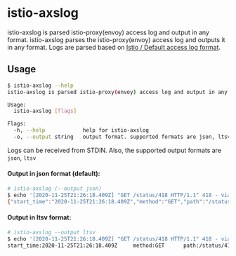 # istio-axslog

istio-axslog is parsed istio-proxy(envoy) access log and output in any format.
istio-axslog parses the istio-proxy(envoy) access log and outputs it in any format. Logs are parsed based on [Istio / Default access log format](https://istio.io/latest/docs/tasks/observability/logs/access-log/#default-access-log-format).

## Usage
```sh
$ istio-axslog --help
istio-axslog is parsed istio-proxy(envoy) access log and output in any format.

Usage:
  istio-axslog [flags]

Flags:
  -h, --help            help for istio-axslog
  -o, --output string   output format. supported formats are json, ltsv (default "json")
```
Logs can be received from STDIN. Also, the supported output formats are `json`, `ltsv`

#### Output in json format (default):

```sh
# istio-axslog (--output json)
$ echo '[2020-11-25T21:26:18.409Z] "GET /status/418 HTTP/1.1" 418 - via_upstream - "-" 0 135 4 4 "-" "curl/7.73.0-DEV" "84961386-6d84-929d-98bd-c5aee93b5c88" "httpbin:8000" "10.44.1.27:80" outbound|8000||httpbin.foo.svc.cluster.local 10.44.1.23:37652 10.0.45.184:8000 10.44.1.23:46520 - default' | istio-axslog
{"start_time":"2020-11-25T21:26:18.409Z","method":"GET","path":"/status/418","protocol":"HTTP/1.1","response_code":"418","response_flags":"-","response_code_details":"via_upstream","connection_termination_details":"-","upstream_transport_failure_reason":"-","bytes_received":"0","bytes_sent":"135","duration":"4","x-envoy-upstream-service-time":"4","x-forwarded-for":"-","user-agent":"curl/7.73.0-DEV","x-request-id":"84961386-6d84-929d-98bd-c5aee93b5c88","authority":"httpbin:8000","upstream_host":"10.44.1.27:80","upstream_cluster":"outbound|8000||httpbin.foo.svc.cluster.local","upstream_local_address":"10.44.1.23:37652","downstream_local_address":"10.0.45.184:8000","downstream_remote_address":"10.44.1.23:46520","requested_server_name":"-","route_name":"default"}

```

#### Output in ltsv format:
```sh
# istio-axslog --output ltsv
$ echo '[2020-11-25T21:26:18.409Z] "GET /status/418 HTTP/1.1" 418 - via_upstream - "-" 0 135 4 4 "-" "curl/7.73.0-DEV" "84961386-6d84-929d-98bd-c5aee93b5c88" "httpbin:8000" "10.44.1.27:80" outbound|8000||httpbin.foo.svc.cluster.local 10.44.1.23:37652 10.0.45.184:8000 10.44.1.23:46520 - default' | istio-axslog --output ltsv
start_time:2020-11-25T21:26:18.409Z     method:GET      path:/status/418        protocol:HTTP/1.1       response_code:418       response_flags:-        response_code_details:via_upstream      connection_termination_details:-        upstream_transport_failure_reason:-     bytes_received:0        bytes_sent:135  duration:4      x-envoy-upstream-service-time:4 x-forwarded-for:-       user-agent:curl/7.73.0-DEV      x-request-id:84961386-6d84-929d-98bd-c5aee93b5c88       authority:httpbin:8000  upstream_host:10.44.1.27:80     upstream_cluster:outbound|8000||httpbin.foo.svc.cluster.local      upstream_local_address:10.44.1.23:37652 downstream_local_address:10.0.45.184:8000       downstream_remote_address:10.44.1.23:46520      requested_server_name:- route_name:default
```

